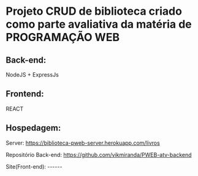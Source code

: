# Projeto CRUD de biblioteca criado como parte avaliativa da matéria de PROGRAMAÇÃO WEB  

## Back-end:
NodeJS + ExpressJs

## Frontend:
REACT

## Hospedagem:
Server: https://biblioteca-pweb-server.herokuapp.com/livros

Repositório Back-end: https://github.com/vikmiranda/PWEB-atv-backend


Site(Front-end): ------
